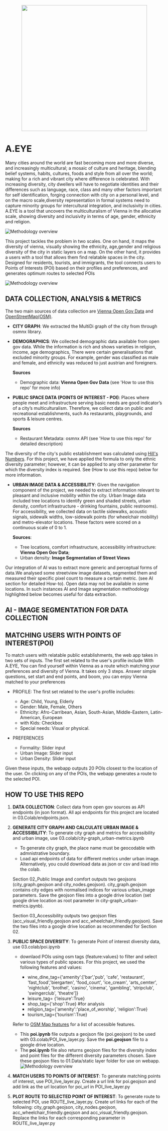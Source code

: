 <p align="center"><img src='./assets/AEye.gif' width=400 height=400 ></p>

# **A.EYE**

Many cities around the world are fast becoming more and more diverse, and increasingly multicultural;  a mosaic of culture and heritage, blending belief systems, habits, cultures, foods and style from all over the world; making for a rich and vibrant city where difference is celebrated. With increasing diversity, city dwellers will have to negotiate identities and their differences such as language, race, class and many other factors important for self identification, forging connection with city on a personal level, and on the macro scale,diversity representation in formal systems need to capture minority groups for intercultural integration, and inclusivity in cities. A.EYE is a tool that uncovers the multiculturalism of Vienna in the allocative scale, showing diversity and inclusivity in terms of age, gender, ethnicity and religion.


![Methodology overview](/assets/Solutions.png)

This project tackles the problem in two scales. One on hand, it maps the diversity of vienna, visually showing the ethnicity, age,gender and religious diversity of the city in static layers on a map. On the other hand, it provides a users with a tool that allows them find relatable spaces in the city. Designed for residents, tourists, and immigrants, the tool connects users to Points of Interests (POI) based on their profiles and preferences, and generates optimum routes to selected POIs


![Methodology overview](/assets/Methodology.png)


## **DATA COLLECTION, ANALYSIS & METRICS**
The two main sources of data collection are [Vienna Open Gov Data](https://www.data.gv.at/suche/?searchterm=&searchin=data&publisherFilter[]=Stadt+Wien&publisherFilter_sub[]=Stadt+Wien) and [OpenStreetMap(OSM)](https://www.openstreetmap.org/#map=18/6.45722/3.38499). 

- **CITY GRAPH**: We extracted the MultiDi graph of the city from through osmnx library. 

- **DEMOGRAPHICS**: We collected demographic data available from open gov data. While the information is rich and shows varieties in religion, income, age demographics, There were certain generalisations that excluded minority groups. For example, gender was classified as male and female, and ethnicity was reduced to just austrian and foreigners. 

    **Sources**
    - Demographic data: **Vienna Open Gov Data** (see 'How to use this repo' for more info)

- **PUBLIC SPACE DATA (POINTS OF INTEREST - POI)**: Places where people meet and infrastructure serving basic needs are good indicator’s of a city’s multiculturalism. Therefore, we collect data on public and recreational establishments, such As restaurants, playgrounds, and sports & leisure centres. 

    **Sources**
    - Restaurant Metadata: osmnx API (see 'How to use this repo' for detailed description)

The diversity of the city's public establishment was calculated using [Hill's Numbers](https://en.wikipedia.org/wiki/Diversity_index). For this project, we have applied the formula to only the ethnic diversity parameter; however, it can be applied to any other parameter for which the diversity index is required. See (How to use this repo) below for more information.

- **URBAN IMAGE DATA & ACCESSIBILITY**: Given the navigation component of the project, we needed to extract information relevant to pleasant and inclusive mobility within the city. Urban Image data included tree locations to identify green and shaded streets, urban density, comfort infrastructure - drinking fountains, public restrooms).
For accessibility, we collected data on tactile sidewalks, acoustic signals, sidewalk widths, low-sidewalk points (for wheelchair mobility) and metro-elevator locations. These factors were scored on a continuous scale of 0 to 1.

    **Sources**:
    - Tree locations, comfort infrastructure, accessibility infrastructure: **Vienna Open Gov Data**;
    - Urban density: **Image Segmentation of Street Views**

Our integration of AI was to extract more generic and perceptual forms of data.We analysed some streetview image datasets, segmented them and measured their specific pixel count to measure a certain metric. (see AI section for detailed How-to). Open data may not be available in some locations. In such instances AI and Image segmentation methodology highlighted below becomes useful for data extraction. 

## AI - IMAGE SEGMENTATION FOR DATA COLLECTION 

## MATCHING USERS WITH POINTS OF INTEREST(POI)
To match users with relatable public establishments, the web app takes in two sets of inputs. The first set related to the user's profile include With A.EYE, You can find yourself within Vienna as a route which matching your preferences and diversity of Vienna. It takes only 3 steps. Answer simple questions, set start and end points, and boom, you can enjoy Vienna matched to your preferences
- PROFILE: The first set related to the user's profile includes:
    - Age: Child, Young, Elderly
    - Gender: Male, Female, Others
    - Ethnicity: Afro-Carribean, Asian, South-Asian, Middle-Eastern, Latin-American, European
    - with Kids: Checkbox
    - Special needs: Visual or physical.

- PREFERENCES
    - Formality: Slider input
    - Urban Image: Slider input
    - Urban Density: Slider input

Given these inputs, the webapp outputs 20 POIs closest to the location of the user. On clicking on any of the POIs, the webapp generates a route to the selected POI. 

## HOW TO USE THIS REPO

1. **DATA COLLECTION**: Collect data from open gov sources as API endpoints (in json format). All api endpoints for this project are located in 03.Colab/endpoints.json.

2. **GENERATE CITY GRAPH AND CALCULATE URBAN IMAGE & ACCESSIBILITY**: To generate city graph and metrics for accessibility and urban image, use 03.colab/city-graph_urban-metrics.ipynb
    - To generate city graph, the place name must be geocodable with admnistrative boundary. 
    - Load api endpoints of data for different metrics under urban image. Alternatively, you could download data as json or csv and load into the colab. 

    Section 02_Public Image and comfort outputs two geojsons (city_graph.geojson and city_nodes.geojson). city_graph.geojson contains city edges with normalised indices for various urban_image parameters. Save the geojson files into a google drive location (set google drive location as root parameter in city-graph_urban-metrics.ipynb).

    Section 03_Accessibility outputs two geojson files (acc_visual_friendly.geojson and acc_wheelchair_friendly.geojson). Save the two files into a google drive location as recommended for Section 02.

3. **PUBLIC SPACE DIVERSITY**: To generate Point of interest diversity data, use 03.colab/poi.ipynb
    - downlaod POIs using osm tags {feature:values} to filter and select various types of public spaces. For this project, we used the following features and values:

        - wine_dine_tag={'amenity':['bar','pub', 'cafe', 'restaurant', 'fast_food','biergarten', 'food_court', 'ice_cream', 'arts_cemter', 'nightclub', 'brothel', 'casino', 'cinema', 'gambling', 'stripclub', 'swingerclub', 'theatre']}
        - leisure_tag= {'leisure':True}
        - shop_tag={'shop':True} #for analysis
        - religion_tag={'amenity':'place_of_worship', 'religion':True}
        - tourism_tag={'tourism':True}
   
    Refer to [OSM Map features](https://wiki.openstreetmap.org/wiki/Map_features) for a list of accessible features.

    - This **poi.ipynb** file outputs a geojson file (poi.geojson) to be used with 03.colab/POI_live_layer.py. Save the **poi.geojson** file to a google drive location. 
    - The **poi.ipynb** file also returns geojson files for the diversity index and point files for the different diversity parameters chosen. Save these geojson files to 01.Data/static layer folder for use on webapp.
    ![Methodology overview](/assets/Diversity.png)

4. **MATCH USERS TO POINTS OF INTEREST**: To generate matching points of interest, use POI_live_layer.py. Create a url link for poi.geojson and add link as the url location for poi_url in POI_live_layer.py

5. **PLOT ROUTE TO SELECTED POINT OF INTEREST**: To generate route to selected POI, use ROUTE_live_layer.py. Create url links for each of the following: city_graph.geojson, city_nodes.geojson, acc_wheelchair_friendly.geojson and acc_visual_friendly.geojson. Replace the links for each corresponding parameter in ROUTE_live_layer.py

